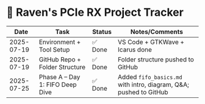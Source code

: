 # 🚀 Raven's PCIe RX Project Tracker

| Date       | Task                             | Status         | Notes/Comments                                                                |
|------------|----------------------------------|----------------|-------------------------------------------------------------------------------|
| 2025-07-19 | Environment + Tool Setup         | ✅ Done        | VS Code + GTKWave + Icarus done                                               | 
| 2025-07-19 | GitHub Repo + Folder Structure   | ✅ Done        | Folder structure pushed to GitHub                                             |
| 2025-07-25 |  Phase A – Day 1: FIFO Deep Dive | ✅ Done        | Added `fifo_basics.md` with intro, diagram, Q&A; pushed to GitHub             |" 
